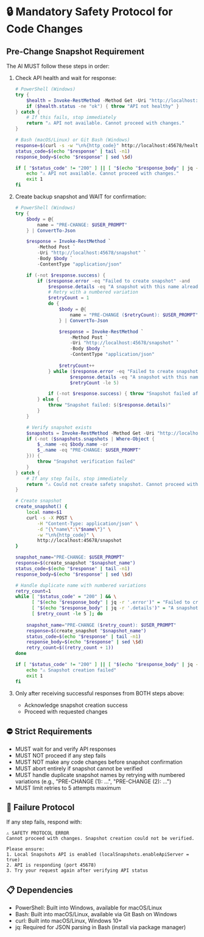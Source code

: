 # 🔒 Mandatory Safety Protocol for Code Changes

## Pre-Change Snapshot Requirement
The AI MUST follow these steps in order:

1. Check API health and wait for response:
   ```powershell
   # PowerShell (Windows)
   try {
       $health = Invoke-RestMethod -Method Get -Uri "http://localhost:45678/health"
       if ($health.status -ne "ok") { throw "API not healthy" }
   } catch {
       # If this fails, stop immediately
       return "⚠️ API not available. Cannot proceed with changes."
   }
   ```
   ```bash
   # Bash (macOS/Linux) or Git Bash (Windows)
   response=$(curl -s -w "\n%{http_code}" http://localhost:45678/health)
   status_code=$(echo "$response" | tail -n1)
   response_body=$(echo "$response" | sed \$d)
   
   if [ "$status_code" != "200" ] || [ "$(echo "$response_body" | jq -r '.status')" != "ok" ]; then
       echo "⚠️ API not available. Cannot proceed with changes."
       exit 1
   fi
   ```

2. Create backup snapshot and WAIT for confirmation:
   ```powershell
   # PowerShell (Windows)
   try {
       $body = @{
           name = "PRE-CHANGE: $USER_PROMPT"
       } | ConvertTo-Json

       $response = Invoke-RestMethod `
           -Method Post `
           -Uri "http://localhost:45678/snapshot" `
           -Body $body `
           -ContentType "application/json"

       if (-not $response.success) { 
           if ($response.error -eq "Failed to create snapshot" -and 
               $response.details -eq "A snapshot with this name already exists") {
               # Retry with a numbered variation
               $retryCount = 1
               do {
                   $body = @{
                       name = "PRE-CHANGE ($retryCount): $USER_PROMPT"
                   } | ConvertTo-Json

                   $response = Invoke-RestMethod `
                       -Method Post `
                       -Uri "http://localhost:45678/snapshot" `
                       -Body $body `
                       -ContentType "application/json"
                   
                   $retryCount++
               } while ($response.error -eq "Failed to create snapshot" -and 
                       $response.details -eq "A snapshot with this name already exists" -and 
                       $retryCount -le 5)

               if (-not $response.success) { throw "Snapshot failed after retries" }
           } else {
               throw "Snapshot failed: $($response.details)"
           }
       }

       # Verify snapshot exists
       $snapshots = Invoke-RestMethod -Method Get -Uri "http://localhost:45678/snapshots"
       if (-not ($snapshots.snapshots | Where-Object { 
           $_.name -eq $body.name -or 
           $_.name -eq "PRE-CHANGE: $USER_PROMPT" 
       })) {
           throw "Snapshot verification failed"
       }
   } catch {
       # If any step fails, stop immediately
       return "⚠️ Could not create safety snapshot. Cannot proceed with changes."
   }
   ```
   ```bash
   # Create snapshot
   create_snapshot() {
       local name=$1
       curl -s -X POST \
           -H "Content-Type: application/json" \
           -d "{\"name\":\"$name\"}" \
           -w "\n%{http_code}" \
           http://localhost:45678/snapshot
   }

   snapshot_name="PRE-CHANGE: $USER_PROMPT"
   response=$(create_snapshot "$snapshot_name")
   status_code=$(echo "$response" | tail -n1)
   response_body=$(echo "$response" | sed \$d)

   # Handle duplicate name with numbered variations
   retry_count=1
   while [ "$status_code" = "200" ] && \
         [ "$(echo "$response_body" | jq -r '.error')" = "Failed to create snapshot" ] && \
         [ "$(echo "$response_body" | jq -r '.details')" = "A snapshot with this name already exists" ] && \
         [ $retry_count -le 5 ]; do
       
       snapshot_name="PRE-CHANGE ($retry_count): $USER_PROMPT"
       response=$(create_snapshot "$snapshot_name")
       status_code=$(echo "$response" | tail -n1)
       response_body=$(echo "$response" | sed \$d)
       retry_count=$((retry_count + 1))
   done

   if [ "$status_code" != "200" ] || [ "$(echo "$response_body" | jq -r '.success')" != "true" ]; then
       echo "⚠️ Snapshot creation failed"
       exit 1
   fi
   ```

3. Only after receiving successful responses from BOTH steps above:
   - Acknowledge snapshot creation success
   - Proceed with requested changes

## ⛔ Strict Requirements
- MUST wait for and verify API responses
- MUST NOT proceed if any step fails
- MUST NOT make any code changes before snapshot confirmation
- MUST abort entirely if snapshot cannot be verified
- MUST handle duplicate snapshot names by retrying with numbered variations (e.g., "PRE-CHANGE (1): ...", "PRE-CHANGE (2): ...")
- MUST limit retries to 5 attempts maximum

## 🚫 Failure Protocol
If any step fails, respond with:
```
⚠️ SAFETY PROTOCOL ERROR
Cannot proceed with changes. Snapshot creation could not be verified.

Please ensure:
1. Local Snapshots API is enabled (localSnapshots.enableApiServer = true)
2. API is responding (port 45678)
3. Try your request again after verifying API status
```

## 📋 Dependencies
- PowerShell: Built into Windows, available for macOS/Linux
- Bash: Built into macOS/Linux, available via Git Bash on Windows
- curl: Built into macOS/Linux, Windows 10+
- jq: Required for JSON parsing in Bash (install via package manager) 